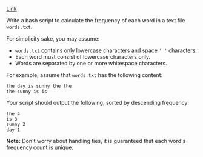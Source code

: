 [Link](https://leetcode.com/problems/word-frequency/description/)

Write a bash script to calculate the frequency of each word in a text file `words.txt`.

For simplicity sake, you may assume:

- `words.txt` contains only lowercase characters and space `' '` characters.
- Each word must consist of lowercase characters only.
- Words are separated by one or more whitespace characters.

For example, assume that `words.txt` has the following content:

```
the day is sunny the the
the sunny is is
```

Your script should output the following, sorted by descending frequency:
```
the 4
is 3
sunny 2
day 1
```

**Note:**
Don't worry about handling ties, it is guaranteed that each word's frequency count is unique.
